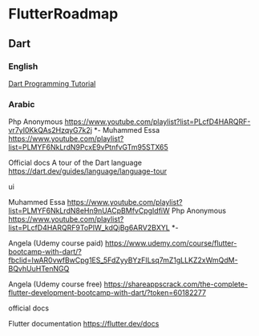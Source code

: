 # FlutterRoadmap
<!-- ## hi rh  -->

<!-- ### let's start our journy to learn flutter, I will divide the roadmap into different levels..

### first if you are don't any thing about programing you will need to start from dart and need to solve some problems -->

## Dart 

### English 
[Dart Programming Tutorial](https://www.youtube.com/watch?v=Ej_Pcr4uC2Q/)

### Arabic
Php Anonymous  https://www.youtube.com/playlist?list=PLcfD4HARQRF-vr7yI0KkQAs2HzqyG7k2j *-
Muhammed Essa  https://www.youtube.com/playlist?list=PLMYF6NkLrdN9PcxE9vPtnfvGTm95STX65

Official docs
A tour of the Dart language  https://dart.dev/guides/language/language-tour


ui

Muhammed Essa https://www.youtube.com/playlist?list=PLMYF6NkLrdN8eHn9nUACpBMfvCpgIdfiW
Php Anonymous https://www.youtube.com/playlist?list=PLcfD4HARQRF9ToPIW_kdQjBg6ARV2BXYL *-


Angela (Udemy course paid) https://www.udemy.com/course/flutter-bootcamp-with-dart/?fbclid=IwAR0vwfBwCpg1ES_5FdZyyBYzFILsq7mZ1gLLKZ2xWmQdM-BQvhUuHTenNGQ

Angela (Udemy course free)  https://shareappscrack.com/the-complete-flutter-development-bootcamp-with-dart/?token=60182277


official docs 

Flutter documentation https://flutter.dev/docs
